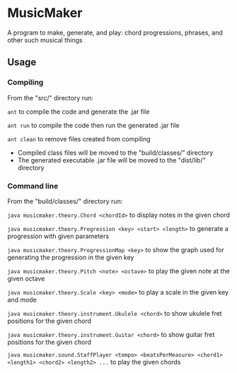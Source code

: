 # MusicMaker

A program to make, generate, and play: chord progressions, phrases, and other such musical things


## Usage

### Compiling
From the "src/" directory run:

`ant` to compile the code and generate the .jar file

`ant run` to compile the code then run the generated .jar file

`ant clean` to remove files created from compiling

- Compiled class files will be moved to the "build/classes/" directory
- The generated executable .jar file will be moved to the "dist/lib/" directory

### Command line
From the "build/classes/" directory run:

`java musicmaker.theory.Chord <chordId>` to display notes in the given chord

`java musicmaker.theory.Progression <key> <start> <length>` to generate a progression with given parameters

`java musicmaker.theory.ProgressionMap <key>` to show the graph used for generating the progression in the given key

`java musicmaker.theory.Pitch <note> <octave>` to play the given note at the given octave

`java musicmaker.theory.Scale <key> <mode>` to play a scale in the given key and mode

`java musicmaker.theory.instrument.Ukulele <chord>` to show ukulele fret positions for the given chord

`java musicmaker.theory.instrument.Guitar <chord>` to show guitar fret positions for the given chord

`java musicmaker.sound.StaffPlayer <tempo> <beatsPerMeasure> <chord1> <length1> <chord2> <length2> ...` to play the given chords

